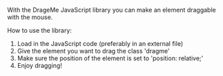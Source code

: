 With the DrageMe JavaScript library you can make an element draggable with the mouse.

How to use the library:
1. Load in the JavaScript code (preferably in an external file)
2. Give the element you want to drag the class 'dragme'
3. Make sure the position of the element is set to 'position: relative;'
4. Enjoy dragging!

